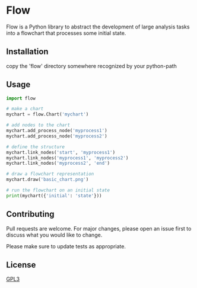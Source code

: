 # Flow

Flow is a Python library to abstract the development of large analysis tasks into a flowchart that processes some initial state.

## Installation

copy the 'flow' directory somewhere recognized by your python-path

## Usage

```python
import flow

# make a chart
mychart = flow.Chart('mychart')

# add nodes to the chart
mychart.add_process_node('myprocess1')
mychart.add_process_node('myprocess2')

# define the structure
mychart.link_nodes('start', 'myprocess1')
mychart.link_nodes('myprocess1', 'myprocess2')
mychart.link_nodes('myprocess2', 'end')

# draw a flowchart representation
mychart.draw('basic_chart.png')

# run the flowchart on an initial state
print(mychart({'initial': 'state'}))
```

## Contributing
Pull requests are welcome. For major changes, please open an issue first to discuss what you would like to change.

Please make sure to update tests as appropriate.

## License
[GPL3](https://choosealicense.com/licenses/gpl-3.0/)